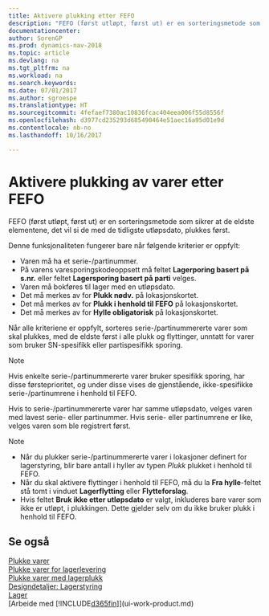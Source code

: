 ```yaml
---
title: Aktivere plukking etter FEFO
description: "FEFO (først utløpt, først ut) er en sorteringsmetode som sikrer at de eldste elementene, det vil si de med de tidligste utløpsdato, plukkes først."
documentationcenter: 
author: SorenGP
ms.prod: dynamics-nav-2018
ms.topic: article
ms.devlang: na
ms.tgt_pltfrm: na
ms.workload: na
ms.search.keywords: 
ms.date: 07/01/2017
ms.author: sgroespe
ms.translationtype: HT
ms.sourcegitcommit: 4fefaef7380ac10836fcac404eea006f55d8556f
ms.openlocfilehash: d3977cd235293d685490464e51aec16a95d01e9d
ms.contentlocale: nb-no
ms.lasthandoff: 10/16/2017

---
```

# <a name="how-to-enable-picking-items-by-fefo"></a>Aktivere plukking av varer etter FEFO
FEFO (først utløpt, først ut) er en sorteringsmetode som sikrer at de eldste elementene, det vil si de med de tidligste utløpsdato, plukkes først.  

 Denne funksjonaliteten fungerer bare når følgende kriterier er oppfylt:  

-   Varen må ha et serie-/partinummer.  
-   På varens varesporingskodeoppsett må feltet **Lagerporing basert på s.nr.** eller feltet **Lagersporing basert på parti** velges.  
-   Varen må bokføres til lager med en utløpsdato.  
-   Det må merkes av for **Plukk nødv.** på lokasjonskortet.  
-   Det må merkes av for **Plukk i henhold til FEFO** på lokasjonskortet.  
-   Det må merkes av for **Hylle obligatorisk** på lokasjonskortet.  

 Når alle kriteriene er oppfylt, sorteres serie-/partinummererte varer som skal plukkes, med de eldste først i alle plukk og flyttinger, unntatt for varer som bruker SN-spesifikk eller partispesifikk sporing.  

> [!NOTE]  
>  Hvis enkelte serie-/partinummererte varer bruker spesifikk sporing, har disse førsteprioritet, og under disse vises de gjenstående, ikke-spesifikke serie-/partinumrene i henhold til FEFO.  

 Hvis to serie-/partinummererte varer har samme utløpsdato, velges varen med lavest serie- eller partinummer. Hvis serie- eller partinumrene er like, velges varen som ble registrert først.  

> [!NOTE]  
>  -   Når du plukker serie-/partinummererte varer i lokasjoner definert for lagerstyring, blir bare antall i hyller av typen *Plukk* plukket i henhold til FEFO.  
> -   Når du skal aktivere flyttinger i henhold til FEFO, må du la **Fra hylle**-feltet stå tomt i vinduet **Lagerflytting** eller **Flytteforslag**.  
> -   Hvis feltet **Bruk ikke etter utløpsdato** er valgt, inkluderes bare varer som ikke er utløpt, i plukkingen. Dette gjelder selv om du ikke bruker plukk i henhold til FEFO.  

## <a name="see-also"></a>Se også  
[Plukke varer](warehouse-pick-items.md)   
[Plukke varer for lagerlevering](warehouse-how-to-pick-items-for-warehouse-shipment.md)   
[Plukke varer med lagerplukk](warehouse-how-to-pick-items-with-inventory-picks.md)   
[Designdetaljer: Lagerstyring](design-details-warehouse-management.md)  
[Lager](inventory-manage-inventory.md)  
[Arbeide med [!INCLUDE[d365fin](includes/d365fin_md.md)]](ui-work-product.md)

